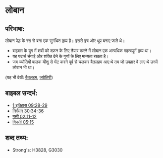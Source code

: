 # लोबान #

## परिभाषा: ##

लोबान पेड़ के रस से बना एक सुगंधित द्रव्य है। इससे इत्र और धूप बनाए जाते थे।

* बाइबल के युग में शवों को दफन के लिए तैयार करने में लोबान एक अत्यधिक महत्वपूर्ण द्रव्य था।
* यह पदार्थ चंगाई और शक्ति देने के गुणों के लिए मान्यता रखता है।
* जब ज्योतिषी बालक यीशु से भेंट करने पूर्व से चलकर बैतलहम आए थे तब जो उपहार वे लाए थे उनमें लोबान भी था।

(यह भी देखें: [बैतलहम](../names/bethlehem.md), [ज्योतिषी](../other/learnedmen.md))

## बाइबल सन्दर्भ: ##

* [1 इतिहास 09:28-29](rc://hi/tn/help/1ch/09/28)
* [निर्गमन 30:34-36](rc://hi/tn/help/exo/30/34)
* [मत्ती 02:11-12](rc://hi/tn/help/mat/02/11)
* [गिनती 05:15](rc://hi/tn/help/num/05/15)

## शब्द तथ्य: ##

* Strong's: H3828, G3030
